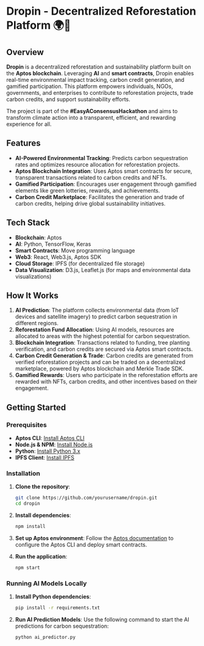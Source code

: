 

# Dropin - Decentralized Reforestation Platform 🌍🌱

## Overview

**Dropin** is a decentralized reforestation and sustainability platform built on the **Aptos blockchain**. Leveraging **AI** and **smart contracts**, Dropin enables real-time environmental impact tracking, carbon credit generation, and gamified participation. This platform empowers individuals, NGOs, governments, and enterprises to contribute to reforestation projects, trade carbon credits, and support sustainability efforts.

The project is part of the **#EasyAConsensusHackathon** and aims to transform climate action into a transparent, efficient, and rewarding experience for all.

## Features

- **AI-Powered Environmental Tracking**: Predicts carbon sequestration rates and optimizes resource allocation for reforestation projects.
- **Aptos Blockchain Integration**: Uses Aptos smart contracts for secure, transparent transactions related to carbon credits and NFTs.
- **Gamified Participation**: Encourages user engagement through gamified elements like green lotteries, rewards, and achievements.
- **Carbon Credit Marketplace**: Facilitates the generation and trade of carbon credits, helping drive global sustainability initiatives.

## Tech Stack

- **Blockchain**: Aptos
- **AI**: Python, TensorFlow, Keras
- **Smart Contracts**: Move programming language
- **Web3**: React, Web3.js, Aptos SDK
- **Cloud Storage**: IPFS (for decentralized file storage)
- **Data Visualization**: D3.js, Leaflet.js (for maps and environmental data visualizations)

## How It Works

1. **AI Prediction**: The platform collects environmental data (from IoT devices and satellite imagery) to predict carbon sequestration in different regions.
2. **Reforestation Fund Allocation**: Using AI models, resources are allocated to areas with the highest potential for carbon sequestration.
3. **Blockchain Integration**: Transactions related to funding, tree planting verification, and carbon credits are secured via Aptos smart contracts.
4. **Carbon Credit Generation & Trade**: Carbon credits are generated from verified reforestation projects and can be traded on a decentralized marketplace, powered by Aptos blockchain and Merkle Trade SDK.
5. **Gamified Rewards**: Users who participate in the reforestation efforts are rewarded with NFTs, carbon credits, and other incentives based on their engagement.

## Getting Started

### Prerequisites

- **Aptos CLI**: [Install Aptos CLI](https://aptos.dev/)
- **Node.js & NPM**: [Install Node.js](https://nodejs.org/)
- **Python**: [Install Python 3.x](https://www.python.org/)
- **IPFS Client**: [Install IPFS](https://ipfs.io/)

### Installation

1. **Clone the repository**:
   ```bash
   git clone https://github.com/yourusername/dropin.git
   cd dropin
   ```

2. **Install dependencies**:
   ```bash
   npm install
   ```

3. **Set up Aptos environment**:
   Follow the [Aptos documentation](https://aptos.dev/) to configure the Aptos CLI and deploy smart contracts.

4. **Run the application**:
   ```bash
   npm start
   ```

### Running AI Models Locally

1. **Install Python dependencies**:
   ```bash
   pip install -r requirements.txt
   ```

2. **Run AI Prediction Models**:
   Use the following command to start the AI predictions for carbon sequestration:
   ```bash
   python ai_predictor.py
   ```

